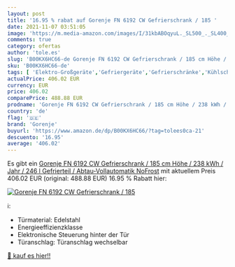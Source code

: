 ```yaml
---
layout: post
title: '16.95 % rabat auf Gorenje FN 6192 CW Gefrierschrank / 185 '
date: 2021-11-07 03:51:05
image: 'https://m.media-amazon.com/images/I/31kbABOqyuL._SL500_._SL400_.jpg'
comments: true
category: ofertas
author: 'tole.es'
slug: 'B00KX6HC66-de Gorenje FN 6192 CW Gefrierschrank / 185 cm Höhe / 238 kWh...'
sku: 'B00KX6HC66-de'
tags: [ 'Elektro-Großgeräte','Gefriergeräte','Gefrierschränke','Kühlschränke, Gefrierschränke & Eiswürfelbereiter','gorenje', ]
actualPrice: 406.02 EUR
currency: EUR
price: 406.02
comparePrice: 488.88 EUR
prodname: 'Gorenje FN 6192 CW Gefrierschrank / 185 cm Höhe / 238 kWh / Jahr / 246 l Gefrierteil / Abtau-Vollautomatik NoFrost'
country: 'de'
flag: '🇩🇪'
brand: 'Gorenje'
buyurl: 'https://www.amazon.de/dp/B00KX6HC66/?tag=tolees0ca-21'
descuento: '16.95'
average: '406.02'
---
```


Es gibt ein [Gorenje FN 6192 CW Gefrierschrank / 185 cm Höhe / 238 kWh / Jahr / 246 l Gefrierteil / Abtau-Vollautomatik NoFrost](https://www.amazon.de/dp/B00KX6HC66/?tag=tolees0ca-21) mit aktuellem Preis 406.02 EUR (original: 488.88 EUR) 16.95 % Rabatt hier:

[![Gorenje FN 6192 CW Gefrierschrank / 185 ](https://m.media-amazon.com/images/I/31kbABOqyuL._SL500_._SL400_.jpg)](https://www.amazon.de/dp/B00KX6HC66/?tag=tolees0ca-21)

ℹ️:

- Türmaterial: Edelstahl
- Energieeffizienzklasse
- Elektronische Steuerung hinter der Tür
- Türanschlag: Türanschlag wechselbar

[🛒 kauf es hier!!](https://www.amazon.de/dp/B00KX6HC66/?tag=tolees0ca-21)
